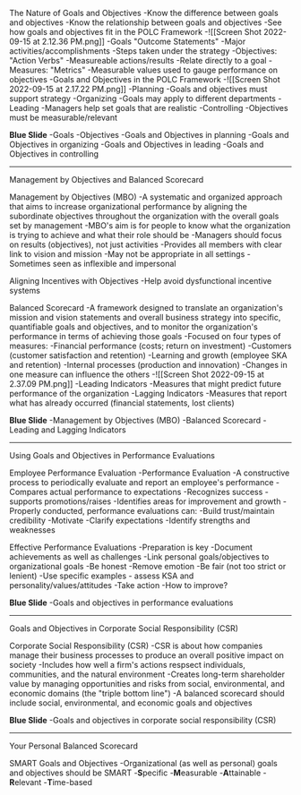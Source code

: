 The Nature of Goals and Objectives
	-Know the difference between goals and objectives
	-Know the relationship between goals and objectives
	-See how goals and objectives fit in the POLC Framework
	-![[Screen Shot 2022-09-15 at 2.12.36 PM.png]]
		-Goals "Outcome Statements"
			-Major activities/accomplishments
			-Steps taken under the strategy
		-Objectives: "Action Verbs"
			-Measureable actions/results
			-Relate directly to a goal
		-Measures: "Metrics"
			-Measurable values used to gauge performance on objectives
	-Goals and Objectives in the POLC Framework
		-![[Screen Shot 2022-09-15 at 2.17.22 PM.png]]
		-Planning
			-Goals and objectives must support strategy
		-Organizing
			-Goals may apply to different departments
		-Leading
			-Managers help set goals that are realistic
		-Controlling
			-Objectives must be measurable/relevant

**Blue Slide**
	-Goals
	-Objectives
	-Goals and Objectives in planning
	-Goals and Objectives in organizing
	-Goals and Objectives in leading
	-Goals and Objectives in controlling

------

Management by Objectives and Balanced Scorecard

Management by Objectives (MBO)
	-A systematic and organized approach that aims to increase organizational performance by aligning the subordinate objectives throughout the organization with the overall goals set by management
	-MBO's aim is for people to know what the organization is trying to achieve and what their role should be
		-Managers should focus on results (objectives), not just activities
		-Provides all members with clear link to vision and mission
		-May not be appropriate in all settings
		-Sometimes seen as inflexible and impersonal

Aligning Incentives with Objectives
	-Help avoid dysfunctional incentive systems

Balanced Scorecard
	-A framework designed to translate an organization's mission and vision statements and overall business strategy into specific, quantifiable goals and objectives, and to monitor the organization's performance in terms of achieving those goals
	-Focused on four types of measures:
		-Financial performance (costs; return on investment)
		-Customers (customer satisfaction and retention)
		-Learning and growth (employee SKA and retention)
		-Internal processes (production and innovation)
	-Changes in one measure can influence the others
	-![[Screen Shot 2022-09-15 at 2.37.09 PM.png]]
	-Leading Indicators
		-Measures that might predict future performance of the organization
	-Lagging Indicators
		-Measures that report what has already occurred (financial statements, lost clients)

**Blue Slide**
	-Management by Objectives (MBO)
	-Balanced Scorecard
	-Leading and Lagging Indicators

------

Using Goals and Objectives in Performance Evaluations

Employee Performance Evaluation
	-Performance Evaluation
		-A constructive process to periodically evaluate and report an employee's performance
		-Compares actual performance to expectations
		-Recognizes success - supports promotions/raises
		-Identifies areas for improvement and growth
	-Properly conducted, performance evaluations can:
		-Build trust/maintain credibility
		-Motivate
		-Clarify expectations
		-Identify strengths and weaknesses

Effective Performance Evaluations
	-Preparation is key
		-Document achievements as well as challenges
		-Link personal goals/objectives to organizational goals
	-Be honest
		-Remove emotion
		-Be fair (not too strict or lenient)
		-Use specific examples - assess KSA and personality/values/attitudes
	-Take action
		-How to improve?

**Blue Slide**
	-Goals and objectives in performance evaluations

-----

Goals and Objectives in Corporate Social Responsibility (CSR)

Corporate Social Responsibility (CSR)
	-CSR is about how companies manage their business processes to produce an overall positive impact on society
		-Includes how well a firm's actions respsect individuals, communities, and the natural environment
	-Creates long-term shareholder value by managing opportunities and risks from social, environmental, and economic domains (the "triple bottom line")
		-A balanced scorecard should include social, environmental, and economic goals and objectives

**Blue Slide**
	-Goals and objectives in corporate social responsibility (CSR)

------

Your Personal Balanced Scorecard

SMART Goals and Objectives
	-Organizational (as well as personal) goals and objectives should be SMART
	-**S**pecific
	-**M**easurable
	-**A**ttainable
	-**R**elevant
	-**T**ime-based

